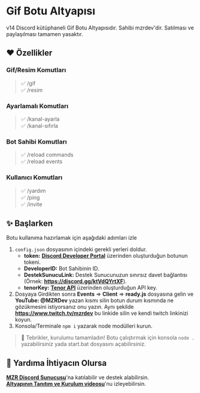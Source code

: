 # Gif Botu Altyapısı
v14 Discord kütüphaneli Gif Botu Altyapısıdır. Sahibi mzrdev'dir. Satılması ve paylaşılması tamamen yasaktır.

## ❤️ Özellikler
### Gif/Resim Komutları
> ✅ /gif <br>
> ✅ /resim <br>

### Ayarlamalı Komutları
> ✅ /kanal-ayarla <br>
> ✅ /kanal-sıfırla <br>

### Bot Sahibi Komutları
> ✅ /reload commands <br>
> ✅ /reload events <br>

### Kullanıcı Komutları
> ✅ /yardım <br>
> ✅ /ping <br>
> ✅ /invite <br>

## ✨ Başlarken
Botu kullanıma hazırlamak için aşağıdaki adımları izle
1. `config.json` dosyasının içindeki gerekli yerleri doldur. <br>
    * **token:** [**Discord Developer Portal**](https://discord.com/developers/applications) üzerinden oluşturduğun botunun tokeni. <br>
    * **DeveloperID:** Bot Sahibinin ID. <br>
    * **DestekSunucuLink:** Destek Sunucunuzun sınırsız davet bağlantısı (Örnek: **https://discord.gg/ktVdQYrtXF**). <br>
    * **tenorKey:** [**Tenor API**](https://developers.google.com/tenor/guides/quickstart) üzerinden oluşturduğun API key. <br> 
2. Dosyaya Girdikten sonra **Events** => **Client** => **ready.js** dosyasına gelin ve **YouTube: @MZRDev** yazan kısmı silin botun durum kısmında ne gözükmesini istiyorsanız onu yazın. Aynı şekilde **https://www.twitch.tv/mzrdev** bu linkide silin ve kendi twitch linkinizi koyun.  
3. Konsola/Terminale `npm i` yazarak node modülleri kurun.

> 🎉 Tebrikler, kurulumu tamamladın! Botu çalıştırmak için konsola `node .` yazabilirsiniz yada start.bat dosyasını açabilirsiniz.

## 💞 Yardıma İhtiyacın Olursa
[**MZR Discord Sunucusu**](https://discord.gg/ktVdQYrtXF)'na katılabilir ve destek alabilirsin. <br>
[**Altyapının Tanıtım ve Kurulum videosu**](https://youtu.be/itfkPwgQn-4)'nu izleyebilirsin.
